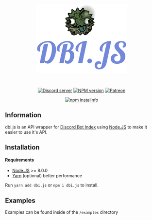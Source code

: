 <div align="center">
  <br />
  <p>
    <a href="https://passthewessel.github.io"><img src="static/logo.png" alt="dbi.js" /></a>
  </p>
  <br />
  <p>
    <a href="https://discord.gg/SV7DAE9"><img src="https://discordapp.com/api/guilds/107131083958538240/embed.png" alt="Discord server" /></a>
    <a href="https://www.npmjs.com/package/dbi.js"><img src="https://img.shields.io/npm/v/dbi.js.svg?maxAge=3600" alt="NPM version" /></a>
    <a href="https://www.patreon.com/wessel"><img src="https://img.shields.io/badge/donate-patreon-F96854.svg" alt="Patreon" /></a>
  </p>
  <p>
    <a href="https://nodei.co/npm/dbi.js/"><img src="https://nodei.co/npm/dbi.js.png?downloads=true&stars=true" alt="npm installnfo" /></a>
  </p>
</div>

## Information
dbi.js is an API wrapper for [Discord Bot Index](https://discordbotindex.com) using [Node.JS](https://nodejs.org) to make it easier to use it's API.

## Installation
#### Requirements
- [Node.JS](https://nodejs.org) >= 8.0.0
- [Yarn](https://yarnpkg.com) (optional) better performance

Run `yarn add dbi.js` or `npm i dbi.js` to install.

## Examples
Examples can be found inside of the `/examples` directory